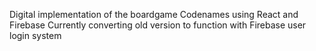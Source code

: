 Digital implementation of the boardgame Codenames using React and Firebase
Currently converting old version to function with Firebase user login system
